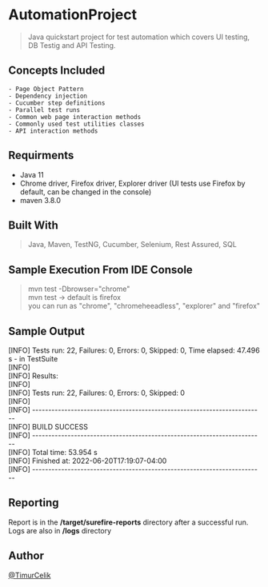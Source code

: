 # AutomationProject
> Java quickstart project for test automation which covers UI testing, DB Testig and API Testing.

## Concepts Included
```
- Page Object Pattern
- Dependency injection
- Cucumber step definitions
- Parallel test runs
- Common web page interaction methods
- Commonly used test utilities classes
- API interaction methods
```

## Requirments
- Java 11
- Chrome driver, Firefox driver, Explorer driver (UI tests use Firefox by default, can be changed in the console)
- maven 3.8.0

## Built With
> Java, Maven, TestNG, Cucumber, Selenium, Rest Assured, SQL

## Sample Execution From IDE Console
> mvn test -Dbrowser="chrome" \
> mvn test -> default is firefox \
> you can run as "chrome", "chromeheeadless", "explorer" and "firefox" 

## Sample Output
[INFO] Tests run: 22, Failures: 0, Errors: 0, Skipped: 0, Time elapsed: 47.496 s - in TestSuite \
[INFO] \
[INFO] Results:\
[INFO] \
[INFO] Tests run: 22, Failures: 0, Errors: 0, Skipped: 0\
[INFO] \
[INFO] ------------------------------------------------------------------------\
[INFO] BUILD SUCCESS\
[INFO] ------------------------------------------------------------------------\
[INFO] Total time:  53.954 s\
[INFO] Finished at: 2022-06-20T17:19:07-04:00\
[INFO] ------------------------------------------------------------------------

## Reporting
Report is in the **/target/surefire-reports** directory after a successful run.\
Logs are also in **/logs** directory

## Author
[@TimurCelik](https://www.linkedin.com/in/timurcelik/)
